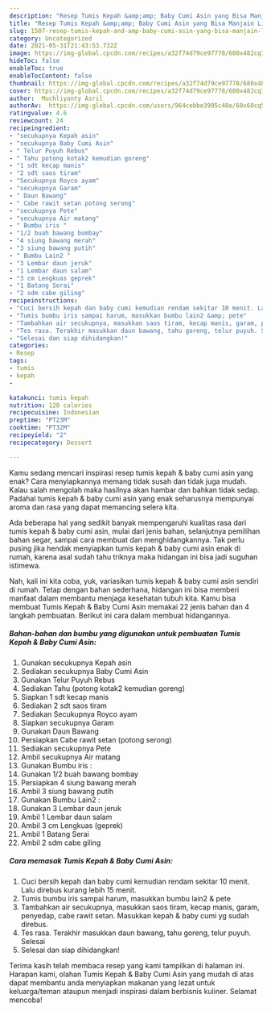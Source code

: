 ```yaml
---
description: "Resep Tumis Kepah &amp;amp; Baby Cumi Asin yang Bisa Manjain Lidah"
title: "Resep Tumis Kepah &amp;amp; Baby Cumi Asin yang Bisa Manjain Lidah"
slug: 1507-resep-tumis-kepah-and-amp-baby-cumi-asin-yang-bisa-manjain-lidah
category: Uncategorized
date: 2021-05-31T21:43:53.732Z
image: https://img-global.cpcdn.com/recipes/a32f74d79ce97778/680x482cq70/tumis-kepah-baby-cumi-asin-foto-resep-utama.jpg
hideToc: false
enableToc: true
enableTocContent: false
thumbnail: https://img-global.cpcdn.com/recipes/a32f74d79ce97778/680x482cq70/tumis-kepah-baby-cumi-asin-foto-resep-utama.jpg
cover: https://img-global.cpcdn.com/recipes/a32f74d79ce97778/680x482cq70/tumis-kepah-baby-cumi-asin-foto-resep-utama.jpg
author:  Muchliyanty Asril
authorAv:  https://img-global.cpcdn.com/users/964cebbe3995c48e/60x60cq50/avatar.jpg
ratingvalue: 4.6
reviewcount: 24
recipeingredient:
- "secukupnya Kepah asin"
- "secukupnya Baby Cumi Asin"
- " Telur Puyuh Rebus"
- " Tahu potong kotak2 kemudian goreng"
- "1 sdt kecap manis"
- "2 sdt saos tiram"
- "Secukupnya Royco ayam"
- "secukupnya Garam"
- " Daun Bawang"
- " Cabe rawit setan potong serong"
- "secukupnya Pete"
- "secukupnya Air matang"
- " Bumbu iris "
- "1/2 buah bawang bombay"
- "4 siung bawang merah"
- "3 siung bawang putih"
- " Bumbu Lain2 "
- "3 Lembar daun jeruk"
- "1 Lembar daun salam"
- "3 cm Lengkuas geprek"
- "1 Batang Serai"
- "2 sdm cabe giling"
recipeinstructions:
- "Cuci bersih kepah dan baby cumi kemudian rendam sekitar 10 menit. Lalu direbus kurang lebih 15 menit."
- "Tumis bumbu iris sampai harum, masukkan bumbu lain2 &amp; pete"
- "Tambahkan air secukupnya, masukkan saos tiram, kecap manis, garam, penyedap, cabe rawit setan. Masukkan kepah &amp; baby cumi yg sudah direbus."
- "Tes rasa. Terakhir masukkan daun bawang, tahu goreng, telur puyuh. Selesai"
- "Selesai dan siap dihidangkan!"
categories:
- Resep
tags:
- tumis
- kepah
- 

katakunci: tumis kepah  
nutrition: 120 calories
recipecuisine: Indonesian
preptime: "PT23M"
cooktime: "PT32M"
recipeyield: "2"
recipecategory: Dessert

---
```



Kamu sedang mencari inspirasi resep tumis kepah &amp; baby cumi asin yang enak? Cara menyiapkannya memang tidak susah dan tidak juga mudah. Kalau salah mengolah maka hasilnya akan hambar dan bahkan tidak sedap. Padahal tumis kepah &amp; baby cumi asin yang enak seharusnya mempunyai aroma dan rasa yang dapat memancing selera kita.


Ada beberapa hal yang sedikit banyak mempengaruhi kualitas rasa dari tumis kepah &amp; baby cumi asin, mulai dari jenis bahan, selanjutnya pemilihan bahan segar, sampai cara membuat dan menghidangkannya. Tak perlu pusing jika hendak menyiapkan tumis kepah &amp; baby cumi asin enak di rumah, karena asal sudah tahu triknya maka hidangan ini bisa jadi suguhan istimewa.




Nah, kali ini kita coba, yuk, variasikan tumis kepah &amp; baby cumi asin sendiri di rumah. Tetap dengan bahan sederhana, hidangan ini bisa memberi manfaat dalam membantu menjaga kesehatan tubuh kita. Kamu bisa membuat Tumis Kepah &amp; Baby Cumi Asin memakai 22 jenis bahan dan 4 langkah pembuatan. Berikut ini cara dalam membuat hidangannya.

<!--inarticleads1-->

##### Bahan-bahan dan bumbu yang digunakan untuk pembuatan Tumis Kepah &amp; Baby Cumi Asin:

1. Gunakan secukupnya Kepah asin
1. Sediakan secukupnya Baby Cumi Asin
1. Gunakan  Telur Puyuh Rebus
1. Sediakan  Tahu (potong kotak2 kemudian goreng)
1. Siapkan 1 sdt kecap manis
1. Sediakan 2 sdt saos tiram
1. Sediakan Secukupnya Royco ayam
1. Siapkan secukupnya Garam
1. Gunakan  Daun Bawang
1. Persiapkan  Cabe rawit setan (potong serong)
1. Sediakan secukupnya Pete
1. Ambil secukupnya Air matang
1. Gunakan  Bumbu iris :
1. Gunakan 1/2 buah bawang bombay
1. Persiapkan 4 siung bawang merah
1. Ambil 3 siung bawang putih
1. Gunakan  Bumbu Lain2 :
1. Gunakan 3 Lembar daun jeruk
1. Ambil 1 Lembar daun salam
1. Ambil 3 cm Lengkuas (geprek)
1. Ambil 1 Batang Serai
1. Ambil 2 sdm cabe giling




<!--inarticleads2-->

##### Cara memasak Tumis Kepah &amp; Baby Cumi Asin:

1. Cuci bersih kepah dan baby cumi kemudian rendam sekitar 10 menit. Lalu direbus kurang lebih 15 menit.
1. Tumis bumbu iris sampai harum, masukkan bumbu lain2 &amp; pete
1. Tambahkan air secukupnya, masukkan saos tiram, kecap manis, garam, penyedap, cabe rawit setan. Masukkan kepah &amp; baby cumi yg sudah direbus.
1. Tes rasa. Terakhir masukkan daun bawang, tahu goreng, telur puyuh. Selesai
1. Selesai dan siap dihidangkan!



Terima kasih telah membaca resep yang kami tampilkan di halaman ini. Harapan kami, olahan Tumis Kepah &amp; Baby Cumi Asin yang mudah di atas dapat membantu anda menyiapkan makanan yang lezat untuk keluarga/teman ataupun menjadi inspirasi dalam berbisnis kuliner. Selamat mencoba!
